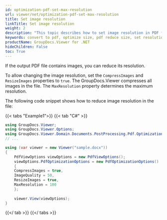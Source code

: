 ```yaml
---
id: optimization-pdf-set-max-resolution
url: viewer/net/optimization-pdf-set-max-resolution
title: Set image resolution
linkTitle: Set image resolution
weight: 2
description: "This topic describes how to set image resolution in PDF file using the GroupDocs.Viewer .NET API (C#)."
keywords: convert to pdf, optimize size, pdf reduce size, set resolution
productName: GroupDocs.Viewer for .NET
hideChildren: False
toc: True
---
```

If the output PDF file contains images, you can reduce its resolution.

To allow changing the image resolution, set the `CompressImages` and `ResizeImages` properties to `true`. The GroupDocs.Viewer compresses all images in the file. The `MaxResolution` property determines the maximum resolution. 

The following code snippet shows how to reduce image resolution in the file:

{{< tabs "Example1">}}
{{< tab "C#" >}}
```csharp
using GroupDocs.Viewer;
using GroupDocs.Viewer.Options;
using GroupDocs.Viewer.Domain.Documents.PostProcessing.Pdf.Optimization;
// ...

using (var viewer = new Viewer("sample.docx"))
{
    PdfViewOptions viewOptions = new PdfViewOptions();
    viewOptions.PdfOptimizationOptions = new PdfOptimizationOptions()
    {
    CompressImages = true,
    ImageQuality = 50,
    ResizeImages = true,
    MaxResolution = 100
    };
     
    viewer.View(viewOptions);
}
```
{{</ tab >}}
{{</ tabs >}}